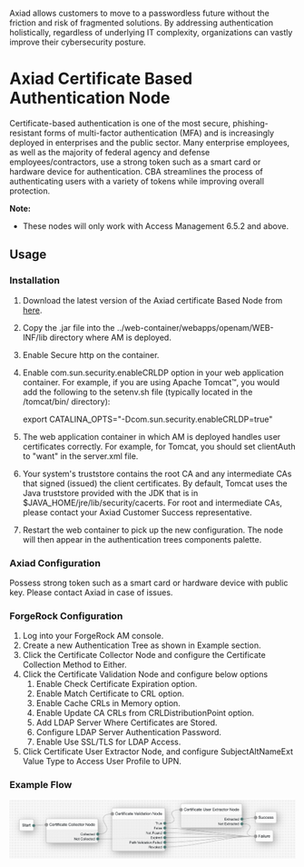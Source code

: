 Axiad allows customers to move to a passwordless future without the friction and risk of fragmented solutions. By addressing authentication holistically, regardless of underlying IT complexity, organizations can vastly improve their cybersecurity posture.

# **Axiad Certificate Based Authentication Node**

Certificate-based authentication is one of the most secure, phishing-resistant forms of multi-factor authentication (MFA) and is increasingly deployed in enterprises and the public sector. Many enterprise employees, as well as the majority of federal agency and defense employees/contractors, use a strong token such as a smart card or hardware device for authentication. CBA streamlines the process of authenticating users with a variety of tokens while improving overall protection.

**Note:** 
* These nodes will only work with Access Management 6.5.2 and above.

## Usage

### Installation

1. Download the latest version of the Axiad certificate Based Node from [here](https://github.com/ForgeRock/axiad/tree/main/jar/).
2. Copy the .jar file into the ../web-container/webapps/openam/WEB-INF/lib directory where AM is deployed.
3. Enable Secure http on the container.
4. Enable com.sun.security.enableCRLDP option in your web application container. For example, if you are using Apache Tomcat™, you would add the following to the setenv.sh file (typically located in the /tomcat/bin/ directory):

    export CATALINA_OPTS="-Dcom.sun.security.enableCRLDP=true"

4. The web application container in which AM is deployed handles user certificates correctly. For example, for Tomcat, you should set clientAuth to "want" in the server.xml file.
5. Your system's truststore contains the root CA and any intermediate CAs that signed (issued) the client certificates. By default, Tomcat uses the Java truststore provided with the JDK that is in $JAVA_HOME/jre/lib/security/cacerts. For root and intermediate CAs, please contact your Axiad Customer Success representative.
3. Restart the web container to pick up the new configuration. The node will then appear in the authentication trees components palette.

### Axiad Configuration

Possess strong token such as a smart card or hardware device with public key. Please contact Axiad in case of issues.

### ForgeRock Configuration
1. Log into your ForgeRock AM console.
2. Create a new Authentication Tree as shown in Example section.
3. Click the Certificate Collector Node and configure the Certificate Collection Method to Either.
4. Click the Certificate Validation Node and configure below options
   1. Enable Check Certificate Expiration option.
   2. Enable Match Certificate to CRL option.
   3. Enable Cache CRLs in Memory option.
   4. Enable Update CA CRLs from CRLDistributionPoint option.
   5. Add LDAP Server Where Certificates are Stored.
   6. Configure LDAP Server Authentication Password.
   7. Enable Use SSL/TLS for LDAP Access.
5. Click Certificate User Extractor Node, and configure SubjectAltNameExt Value Type to Access User Profile to UPN.

### Example Flow

 ![Certificate_Flow](./images/certificate_flow.png)